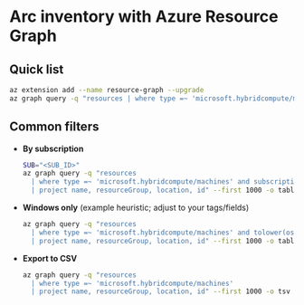 # Arc inventory with Azure Resource Graph

## Quick list
```bash
az extension add --name resource-graph --upgrade
az graph query -q "resources | where type =~ 'microsoft.hybridcompute/machines' | project name, resourceGroup, subscriptionId, location, id" --first 1000 -o table
```

## Common filters
- **By subscription**
  ```bash
  SUB="<SUB_ID>"
  az graph query -q "resources
    | where type =~ 'microsoft.hybridcompute/machines' and subscriptionId == '${SUB}'
    | project name, resourceGroup, location, id" --first 1000 -o table
  ```

- **Windows only** (example heuristic; adjust to your tags/fields)
  ```bash
  az graph query -q "resources
    | where type =~ 'microsoft.hybridcompute/machines' and tolower(osName) has 'windows'
    | project name, resourceGroup, location, id" --first 1000 -o table
  ```

- **Export to CSV**
  ```bash
  az graph query -q "resources
    | where type =~ 'microsoft.hybridcompute/machines'
    | project name, resourceGroup, location, id" --first 1000 -o tsv       | awk 'BEGIN{FS="\t"; OFS=","} NR==1{print "name","resourceGroup","location","id"} NR>1{print $1,$2,$3,$4}'       > arc-machines.csv
  ```
